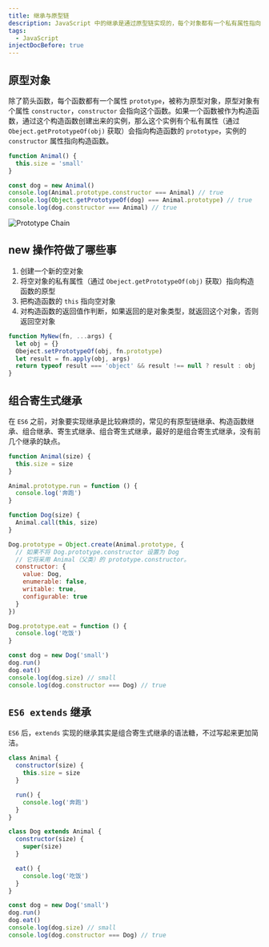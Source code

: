 ```yaml
---
title: 继承与原型链
description: JavaScript 中的继承是通过原型链实现的，每个对象都有一个私有属性指向另一个名为原型的对象。原型对象也有一个自己的原型，层层向上直到一个对象的原型为 null。根据定义，null 没有原型，并作为这个原型链中的最后一个环节。
tags:
  - JavaScript
injectDocBefore: true
---
```


## 原型对象

除了箭头函数，每个函数都有一个属性 `prototype`，被称为原型对象，原型对象有个属性 `constructor`，`constructor` 会指向这个函数。如果一个函数被作为构造函数，通过这个构造函数创建出来的实例，那么这个实例有个私有属性（通过 `Obeject.getPrototypeOf(obj)` 获取）会指向构造函数的 `prototype`，实例的 `constructor` 属性指向构造函数。

```js
function Animal() {
  this.size = 'small'
}

const dog = new Animal()
console.log(Animal.prototype.constructor === Animal) // true
console.log(Object.getPrototypeOf(dog) === Animal.prototype) // true
console.log(dog.constructor === Animal) // true
```

![Prototype Chain](/prototype-chain.jpg)

## new 操作符做了哪些事

1. 创建一个新的空对象
2. 将空对象的私有属性（通过 `Obeject.getPrototypeOf(obj)` 获取）指向构造函数的原型
3. 把构造函数的 `this` 指向空对象
4. 对构造函数的返回值作判断，如果返回的是对象类型，就返回这个对象，否则返回空对象

```js
function MyNew(fn, ...args) {
  let obj = {}
  Obeject.setPrototypeOf(obj, fn.prototype)
  let result = fn.apply(obj, args)
  return typeof result === 'object' && result !== null ? result : obj
}
```

## 组合寄生式继承

在 `ES6` 之前，对象要实现继承是比较麻烦的，常见的有原型链继承、构造函数继承、组合继承、寄生式继承、组合寄生式继承，最好的是组合寄生式继承，没有前几个继承的缺点。

```js
function Animal(size) {
  this.size = size
}

Animal.prototype.run = function () {
  console.log('奔跑')
}

function Dog(size) {
  Animal.call(this, size)
}

Dog.prototype = Object.create(Animal.prototype, {
  // 如果不将 Dog.prototype.constructor 设置为 Dog
  // 它将采用 Animal（父类）的 prototype.constructor。
  constructor: {
    value: Dog,
    enumerable: false,
    writable: true,
    configurable: true
  }
})

Dog.prototype.eat = function () {
  console.log('吃饭')
}

const dog = new Dog('small')
dog.run()
dog.eat()
console.log(dog.size) // small
console.log(dog.constructor === Dog) // true
```

## `ES6 extends` 继承

`ES6` 后，`extends` 实现的继承其实是组合寄生式继承的语法糖，不过写起来更加简洁。

```js
class Animal {
  constructor(size) {
    this.size = size
  }

  run() {
    console.log('奔跑')
  }
}

class Dog extends Animal {
  constructor(size) {
    super(size)
  }

  eat() {
    console.log('吃饭')
  }
}

const dog = new Dog('small')
dog.run()
dog.eat()
console.log(dog.size) // small
console.log(dog.constructor === Dog) // true
```
